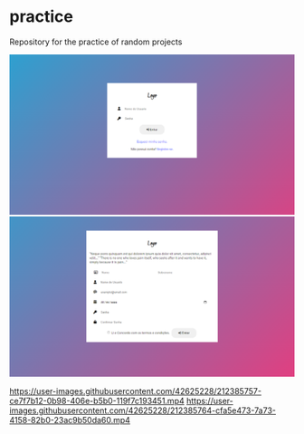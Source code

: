 # practice
Repository for the practice of random projects

<img src="Login Crud 1/imgs/login-page.png" alt="Pagina de Login">
<img src="Login Crud 1/imgs/register-page.png" alt="Pagina de Registro">

https://user-images.githubusercontent.com/42625228/212385757-ce7f7b12-0b98-406e-b5b0-119f7c193451.mp4
https://user-images.githubusercontent.com/42625228/212385764-cfa5e473-7a73-4158-82b0-23ac9b50da60.mp4

